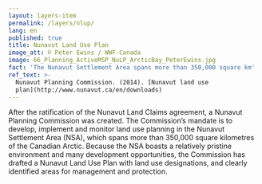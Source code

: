 ```yaml
---
layout: layers-item
permalink: /layers/nlup/
lang: en
published: true
title: Nunavut Land Use Plan
image_att: © Peter Ewins / WWF-Canada
image: 66_Planning_ActiveMSP_NuLP_ArcticBay_PeterEwins.jpg
fact: 'The Nunavut Settlement Area spans more than 350,000 square km'
ref_text: >-
  Nunavut Planning Commission. (2014). [Nunavut land use
  plan](http://www.nunavut.ca/en/downloads)
---
```

After the ratification of the Nunavut Land Claims agreement, a Nunavut Planning Commission was created. The Commission’s mandate is to develop, implement and monitor land use planning in the Nunavut Settlement Area (NSA), which spans more than 350,000 square kilometres of the Canadian Arctic.  Because the NSA boasts a relatively pristine environment and many development opportunities, the Commission has drafted a Nunavut Land Use Plan with land use designations, and clearly identified areas for management and protection.
